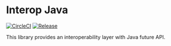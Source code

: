 # Interop Java

[![CircleCI][ci-badge]][ci-url] [![Release][release-badge]][release-url]

This library provides an interoperability layer with Java future API.

[ci-badge]: https://circleci.com/gh/zio/interop-java/tree/master.svg?style=svg
[ci-url]: https://circleci.com/gh/zio/interop-java/tree/master
[release-badge]: https://img.shields.io/maven-central/v/dev.zio/zio-interop-java_2.13
[release-url]: https://repo1.maven.org/maven2/dev/zio/zio-interop-java_2.13/
